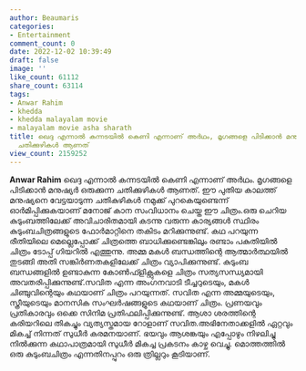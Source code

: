 ```yaml
---
author: Beaumaris
categories:
- Entertainment
comment_count: 0
date: 2022-12-02 10:39:49
draft: false
image: ''
like_count: 61112
share_count: 63114
tags:
- Anwar Rahim
- khedda
- khedda malayalam movie
- malayalam movie asha sharath
title: ഖെദ്ദ എന്നാൽ കന്നടയിൽ കെണി എന്നാണ് അർഥം, മൃഗങ്ങളെ പിടിക്കാൻ മനുഷ്യർ ഒരുക്കുന്ന
  ചതിക്കുഴികൾ ആണത്
view_count: 2159252
---
```


**Anwar Rahim** ഖെദ്ദ എന്നാൽ കന്നടയിൽ കെണി എന്നാണ് അർഥം. മൃഗങ്ങളെ പിടിക്കാൻ മനുഷ്യർ ഒരുക്കുന്ന ചതിക്കുഴികൾ ആണത്. ഈ പുതിയ കാലത്ത് മനുഷ്യനെ വേട്ടയാടുന്ന ചതികുഴികൾ നമുക്ക് പുറകെയുണ്ടെന്ന് ഓർമിപ്പിക്കുകയാണ് മനോജ്‌ കാന സംവിധാനം ചെയ്ത ഈ ചിത്രം.ഒരു ചെറിയ കുടുംബത്തിലേക്ക് അവിചാരിതമായി കടന്നു വരുന്ന കാര്യങ്ങൾ സ്ഥിരം കുടുംബചിത്രങ്ങളുടെ ഫോർമാറ്റിനെ തകിടം മറിക്കുന്നുണ്ട്. കഥ പറയുന്ന രീതിയിലെ മെല്ലെപ്പോക്ക് ചിത്രത്തെ ബാധിക്കുണ്ടെങ്കിലും രണ്ടാം പകുതിയിൽ ചിത്രം ടോപ്പ് ഗിയറിൽ എത്തുന്നു. അമ്മ മകൾ ബന്ധത്തിന്റെ ആത്മാർത്ഥയിൽ തുടങ്ങി അതി സങ്കിർണതകളിലേക്ക് ചിത്രം വ്യാപിക്കുന്നുണ്ട്. കുടുംബ ബന്ധങ്ങളിൽ ഉണ്ടാകുന്ന കോൺഫ്ളിക്റ്റുകളെ ചിത്രം സത്യസന്ധ്യമായി അവതരിപ്പിക്കുന്നുണ്ട്.സവിത എന്ന അംഗനവാടി ടീച്ചറുടെയും, മകൾ ചിഞ്ചുവിന്റെയും കഥയാണ് ചിത്രം പറയുന്നത്. സവിത എന്ന അമ്മയുടെയും, സ്ത്രീയുടെയും മാനസിക സംഘർഷങ്ങളുടെ കഥയാണ് ചിത്രം. പ്രണയവും പ്രതികാരവും ഒക്കെ സിനിമ പ്രതിഫലിപ്പിക്കുന്നുണ്ട്. ആശാ ശരത്തിന്റെ കരിയറിലെ തികച്ചും വ്യത്യസ്തമായ റോളാണ് സവിത.അഭിനേതാക്കളിൽ ഏറ്റവും മികച്ച് നിന്നത് സുധീർ കരമനയാണ്. ഭയവും ആശങ്കയും എപ്പോഴും നിഴലിച്ചു നിൽക്കുന്ന കഥാപാത്രമായി സുധീർ മികച്ച പ്രകടനം കാഴ്ച വെച്ചു. മൊത്തത്തിൽ ഒരു കുടുംബചിത്രം എന്നതിനപ്പുറം ഒരു ത്രില്ലറും കൂടിയാണ്.